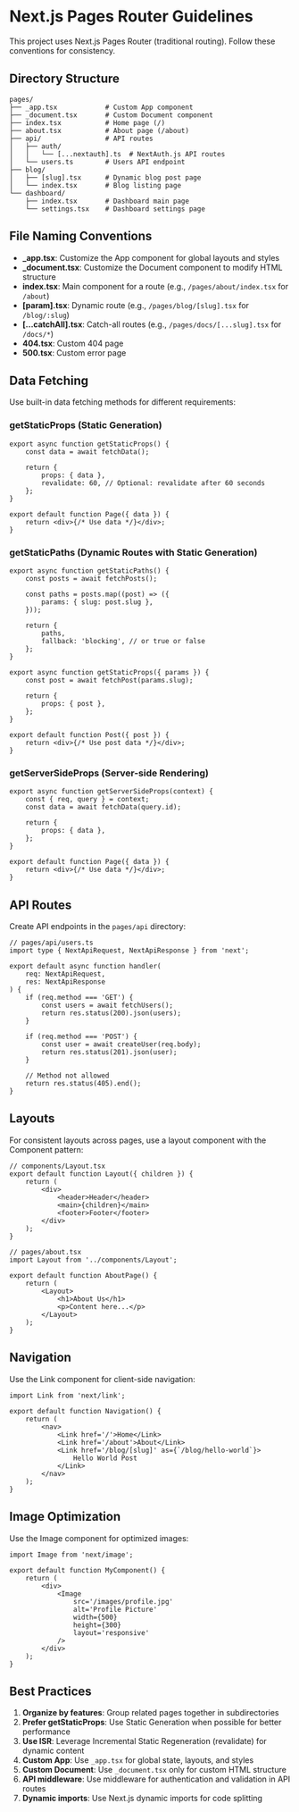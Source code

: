 # Next.js Pages Router Guidelines

This project uses Next.js Pages Router (traditional routing). Follow these conventions for consistency.

## Directory Structure

```
pages/
├── _app.tsx            # Custom App component
├── _document.tsx       # Custom Document component
├── index.tsx           # Home page (/)
├── about.tsx           # About page (/about)
├── api/                # API routes
│   ├── auth/
│   │   └── [...nextauth].ts  # NextAuth.js API routes
│   └── users.ts        # Users API endpoint
├── blog/
│   ├── [slug].tsx      # Dynamic blog post page
│   └── index.tsx       # Blog listing page
└── dashboard/
    ├── index.tsx       # Dashboard main page
    └── settings.tsx    # Dashboard settings page
```

## File Naming Conventions

-   **\_app.tsx**: Customize the App component for global layouts and styles
-   **\_document.tsx**: Customize the Document component to modify HTML structure
-   **index.tsx**: Main component for a route (e.g., `/pages/about/index.tsx` for `/about`)
-   **[param].tsx**: Dynamic route (e.g., `/pages/blog/[slug].tsx` for `/blog/:slug`)
-   **[...catchAll].tsx**: Catch-all routes (e.g., `/pages/docs/[...slug].tsx` for `/docs/*`)
-   **404.tsx**: Custom 404 page
-   **500.tsx**: Custom error page

## Data Fetching

Use built-in data fetching methods for different requirements:

### getStaticProps (Static Generation)

```tsx
export async function getStaticProps() {
	const data = await fetchData();

	return {
		props: { data },
		revalidate: 60, // Optional: revalidate after 60 seconds
	};
}

export default function Page({ data }) {
	return <div>{/* Use data */}</div>;
}
```

### getStaticPaths (Dynamic Routes with Static Generation)

```tsx
export async function getStaticPaths() {
	const posts = await fetchPosts();

	const paths = posts.map((post) => ({
		params: { slug: post.slug },
	}));

	return {
		paths,
		fallback: 'blocking', // or true or false
	};
}

export async function getStaticProps({ params }) {
	const post = await fetchPost(params.slug);

	return {
		props: { post },
	};
}

export default function Post({ post }) {
	return <div>{/* Use post data */}</div>;
}
```

### getServerSideProps (Server-side Rendering)

```tsx
export async function getServerSideProps(context) {
	const { req, query } = context;
	const data = await fetchData(query.id);

	return {
		props: { data },
	};
}

export default function Page({ data }) {
	return <div>{/* Use data */}</div>;
}
```

## API Routes

Create API endpoints in the `pages/api` directory:

```tsx
// pages/api/users.ts
import type { NextApiRequest, NextApiResponse } from 'next';

export default async function handler(
	req: NextApiRequest,
	res: NextApiResponse
) {
	if (req.method === 'GET') {
		const users = await fetchUsers();
		return res.status(200).json(users);
	}

	if (req.method === 'POST') {
		const user = await createUser(req.body);
		return res.status(201).json(user);
	}

	// Method not allowed
	return res.status(405).end();
}
```

## Layouts

For consistent layouts across pages, use a layout component with the Component pattern:

```tsx
// components/Layout.tsx
export default function Layout({ children }) {
	return (
		<div>
			<header>Header</header>
			<main>{children}</main>
			<footer>Footer</footer>
		</div>
	);
}

// pages/about.tsx
import Layout from '../components/Layout';

export default function AboutPage() {
	return (
		<Layout>
			<h1>About Us</h1>
			<p>Content here...</p>
		</Layout>
	);
}
```

## Navigation

Use the Link component for client-side navigation:

```tsx
import Link from 'next/link';

export default function Navigation() {
	return (
		<nav>
			<Link href='/'>Home</Link>
			<Link href='/about'>About</Link>
			<Link href='/blog/[slug]' as={`/blog/hello-world`}>
				Hello World Post
			</Link>
		</nav>
	);
}
```

## Image Optimization

Use the Image component for optimized images:

```tsx
import Image from 'next/image';

export default function MyComponent() {
	return (
		<div>
			<Image
				src='/images/profile.jpg'
				alt='Profile Picture'
				width={500}
				height={300}
				layout='responsive'
			/>
		</div>
	);
}
```

## Best Practices

1. **Organize by features**: Group related pages together in subdirectories
2. **Prefer getStaticProps**: Use Static Generation when possible for better performance
3. **Use ISR**: Leverage Incremental Static Regeneration (revalidate) for dynamic content
4. **Custom App**: Use `_app.tsx` for global state, layouts, and styles
5. **Custom Document**: Use `_document.tsx` only for custom HTML structure
6. **API middleware**: Use middleware for authentication and validation in API routes
7. **Dynamic imports**: Use Next.js dynamic imports for code splitting
